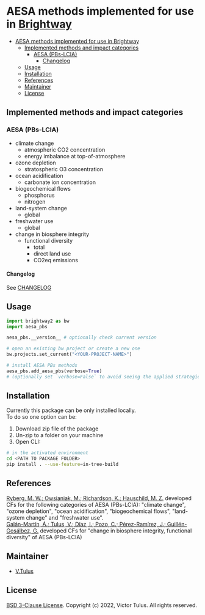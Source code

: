 # AESA methods implemented for use in [Brightway](https://github.com/brightway-lca/brightway2)

- [AESA methods implemented for use in Brightway](#aesa-methods-implemented-for-use-in-brightway)
  - [Implemented methods and impact categories](#implemented-methods-and-impact-categories)
    - [AESA (PBs-LCIA)](#aesa-pbs-lcia)
      - [Changelog](#changelog)
  - [Usage](#usage)
  - [Installation](#installation)
  - [References](#references)
  - [Maintainer](#maintainer)
  - [License](#license)

## Implemented methods and impact categories
### AESA (PBs-LCIA)
  - climate change
    - atmospheric CO2 concentration
    - energy imbalance at top-of-atmosphere
  - ozone depletion
    - stratospheric O3 concentration
  - ocean acidification
    - carbonate ion concentration
  - biogeochemical flows
    - phosphorus
    - nitrogen
  - land-system change
    - global
  - freshwater use
    - global
  - change in biosphere integrity
    - functional diversity
      - total
      - direct land use
      - CO2eq emissions

#### Changelog
See [CHANGELOG](CHANGELOG.md)
## Usage
```python
import brightway2 as bw
import aesa_pbs

aesa_pbs.__version__ # optionally check current version

# open an existing bw project or create a new one
bw.projects.set_current("<YOUR-PROJECT-NAME>")

# install AESA PBs methods
aesa_pbs.add_aesa_pbs(verbose=True)
# (optionally set `verbose=False` to avoid seeing the applied strategies)
```

## Installation
Currently this package can be only installed locally.  
To do so one option can be:

1. Download zip file of the package
2. Un-zip to a folder on your machine
3. Open CLI:

```bash
# in the activated environment
cd <PATH TO PACKAGE FOLDER>
pip install . --use-feature=in-tree-build
```

## References
[Ryberg, M. W.; Owsianiak, M.; Richardson, K.; Hauschild, M. Z.](https://doi.org/10.1016/j.ecolind.2017.12.065) developed CFs for the following categories of AESA (PBs-LCIA): "climate change", "ozone depletion", "ocean acidification", "biogeochemical flows", "land-system change" and "freshwater use".  
[Galán-Martín, Á.; Tulus, V.; Díaz, I.; Pozo, C.; Pérez-Ramírez, J.; Guillén-Gosálbez, G.](https://doi.org/10.1016/j.oneear.2021.04.001) developed CFs for "change in biosphere integrity, functional diversity" of AESA (PBs-LCIA)

## Maintainer
- [V.Tulus](https://github.com/vtulus)

## License
[BSD 3-Clause License](LICENSE). Copyright (c) 2022, Victor Tulus. All rights reserved.